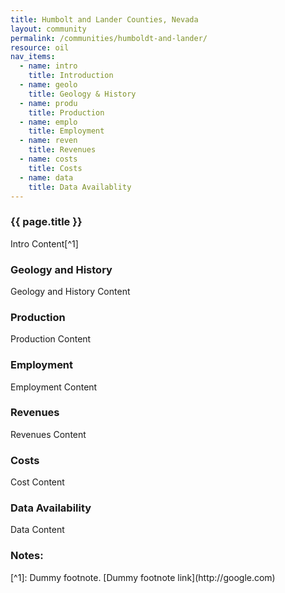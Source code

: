 ```yaml
---
title: Humbolt and Lander Counties, Nevada
layout: community
permalink: /communities/humboldt-and-lander/
resource: oil
nav_items:
  - name: intro
    title: Introduction
  - name: geolo
    title: Geology & History
  - name: produ
    title: Production
  - name: emplo
    title: Employment
  - name: reven
    title: Revenues
  - name: costs
    title: Costs
  - name: data
    title: Data Availablity
---
```


<h3><a name="intro" class="communities_content-heading js-comm_section">{{ page.title }}</a></h3>

Intro Content[^1]


<h3><a name="geolo" class="communities_content-heading js-comm_section">Geology and History</a></h3>

Geology and History Content

<h3><a name="produ" class="communities_content-heading js-comm_section">Production</a></h3>

Production Content

<h3><a name="emplo" class="communities_content-heading js-comm_section">Employment</a></h3>

Employment Content

<h3><a name="reven" class="communities_content-heading js-comm_section">Revenues</a></h3>

Revenues Content

<h3><a name="costs" class="communities_content-heading js-comm_section">Costs</a></h3>

Cost Content


<h3><a name="data" class="communities_content-heading js-comm_section">Data Availability</a></h3>

Data Content

<h3 class="communities_content-heading">Notes:</h3>
[^1]: Dummy footnote. [Dummy footnote link](http://google.com)
